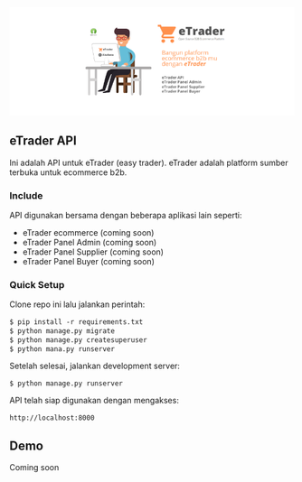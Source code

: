 ![eTrader]( ./github-header.png "Easy Trader")

## eTrader API

Ini adalah API untuk eTrader (easy trader). eTrader adalah platform 
sumber terbuka untuk ecommerce b2b.

### Include
API digunakan bersama dengan beberapa aplikasi lain seperti:

- eTrader ecommerce (coming soon)
- eTrader Panel Admin (coming soon)
- eTrader Panel Supplier (coming soon)
- eTrader Panel Buyer (coming soon)

### Quick Setup
Clone repo ini lalu jalankan perintah:

```
$ pip install -r requirements.txt
$ python manage.py migrate
$ python manage.py createsuperuser
$ python mana.py runserver
```

Setelah selesai, jalankan development server:

```
$ python manage.py runserver
```

API telah siap digunakan dengan mengakses:

```
http://localhost:8000
```

## Demo
Coming soon


